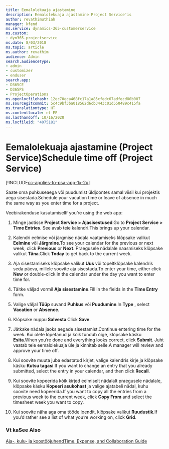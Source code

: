 ```yaml
---
title: Eemalolekuaja ajastamine
description: Eemalolekuaja ajastamine Project Service'is
author: revathimuthiah
manager: kfend
ms.service: dynamics-365-customerservice
ms.custom:
- dyn365-projectservice
ms.date: 8/03/2018
ms.topic: article
ms.author: revathim
audience: Admin
search.audienceType:
- admin
- customizer
- enduser
search.app:
- D365CE
- D365PS
- ProjectOperations
ms.openlocfilehash: 12ec70eca468fc17a1a85cfedc67adfecd80b007
ms.sourcegitcommit: 5c4c9bf3ba018562d6cb3443c01d550489c415fa
ms.translationtype: HT
ms.contentlocale: et-EE
ms.lasthandoff: 10/16/2020
ms.locfileid: "4075181"
---
```

# <a name="schedule-time-off-project-service"></a><span data-ttu-id="8046f-103">Eemalolekuaja ajastamine (Project Service)</span><span class="sxs-lookup"><span data-stu-id="8046f-103">Schedule time off (Project Service)</span></span>

[!INCLUDE[cc-applies-to-psa-app-1x-2x](../includes/cc-applies-to-psa-app-1x-2x.md)]

<span data-ttu-id="8046f-104">Saate oma puhkuseaega või puudumist üldjoontes samal viisil kui projektis aega sisestada.</span><span class="sxs-lookup"><span data-stu-id="8046f-104">Schedule your vacation time or leave of absence in much the same way as you enter time for a project.</span></span>  
  
 <span data-ttu-id="8046f-105">Veebirakenduse kasutamisel</span><span class="sxs-lookup"><span data-stu-id="8046f-105">If you’re using the web app:</span></span>  
  
1.  <span data-ttu-id="8046f-106">Minge jaotisse **Project Service > Ajasisestused**.</span><span class="sxs-lookup"><span data-stu-id="8046f-106">Go to **Project Service > Time Entries**.</span></span> <span data-ttu-id="8046f-107">See avab teie kalendri.</span><span class="sxs-lookup"><span data-stu-id="8046f-107">This brings up your calendar.</span></span>  
  
2.  <span data-ttu-id="8046f-108">Kalendri eelmise või järgmise nädala vaatamiseks klõpsake valikut **Eelmine** või **Järgmine**.</span><span class="sxs-lookup"><span data-stu-id="8046f-108">To see your calendar for the previous or next week, click **Previous** or **Next**.</span></span> <span data-ttu-id="8046f-109">Praegusele nädalale naasmiseks klõpsake valikut **Täna**.</span><span class="sxs-lookup"><span data-stu-id="8046f-109">Click **Today** to get back to the current week.</span></span>  
  
3.  <span data-ttu-id="8046f-110">Aja sisestamiseks klõpsake valikut **Uus** või topeltklõpsake kalendris seda päeva, millele soovite aja sisestada.</span><span class="sxs-lookup"><span data-stu-id="8046f-110">To enter your time, either click **New** or double-click in the calendar under the day you want to enter time for.</span></span>  
  
4.  <span data-ttu-id="8046f-111">Täitke väljad vormil **Aja sisestamine**.</span><span class="sxs-lookup"><span data-stu-id="8046f-111">Fill in the fields in the **Time Entry** form.</span></span>  
  
5.  <span data-ttu-id="8046f-112">Valige väljal **Tüüp** suvand **Puhkus** või **Puudumine**.</span><span class="sxs-lookup"><span data-stu-id="8046f-112">In **Type** , select **Vacation** or **Absence**.</span></span>  
  
6.  <span data-ttu-id="8046f-113">Klõpsake nuppu **Salvesta**.</span><span class="sxs-lookup"><span data-stu-id="8046f-113">Click **Save**.</span></span>  
  
7.  <span data-ttu-id="8046f-114">Jätkake nädala jaoks aegade sisestamist.</span><span class="sxs-lookup"><span data-stu-id="8046f-114">Continue entering time for the week.</span></span> <span data-ttu-id="8046f-115">Kui olete lõpetanud ja kõik tundub õige, klõpsake käsku **Esita**.</span><span class="sxs-lookup"><span data-stu-id="8046f-115">When you’re done and everything looks correct, click **Submit**.</span></span> <span data-ttu-id="8046f-116">Juht vaatab teie eemalolekuaja üle ja kinnitab selle.</span><span class="sxs-lookup"><span data-stu-id="8046f-116">A manager will review and approve your time off.</span></span>  
  
8.  <span data-ttu-id="8046f-117">Kui soovite muuta juba edastatud kirjet, valige kalendris kirje ja klõpsake käsku **Kutsu tagasi**.</span><span class="sxs-lookup"><span data-stu-id="8046f-117">If you want to change an entry that you already submitted, select the entry in your calendar, and then click **Recall**.</span></span>  
  
9. <span data-ttu-id="8046f-118">Kui soovite kopeerida kõik kirjed eelmiselt nädalalt praegusele nädalale, klõpsake käsku **Kopeeri asukohast** ja valige ajatabeli nädal, kuhu soovite need kopeerida.</span><span class="sxs-lookup"><span data-stu-id="8046f-118">If you want to copy all the entries from a previous week to the current week, click **Copy From** and select the timesheet week you want to copy.</span></span>  
  
10. <span data-ttu-id="8046f-119">Kui soovite näha aga oma tööde loendit, klõpsake valikut **Ruudustik**.</span><span class="sxs-lookup"><span data-stu-id="8046f-119">If you’d rather see a list of what you’re working on, click **Grid**.</span></span>  
  
### <a name="see-also"></a><span data-ttu-id="8046f-120">Vt ka</span><span class="sxs-lookup"><span data-stu-id="8046f-120">See Also</span></span>  
 [<span data-ttu-id="8046f-121">Aja-, kulu- ja koostööjuhend</span><span class="sxs-lookup"><span data-stu-id="8046f-121">Time, Expense, and Collaboration Guide</span></span>](../psa/time-expense-collaboration-guide.md)
